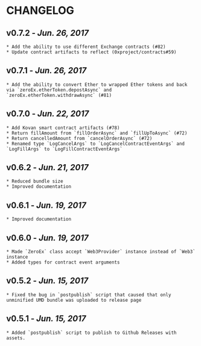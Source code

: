 # CHANGELOG

v0.7.2 - _Jun. 26, 2017_
------------------------
    * Add the ability to use different Exchange contracts (#82)
    * Update contract artifacts to reflect (0xproject/contracts#59)

v0.7.1 - _Jun. 26, 2017_
------------------------
    * Add the ability to convert Ether to wrapped Ether tokens and back via `zeroEx.etherToken.depostAsync` and `zeroEx.etherToken.withdrawAsync` (#81)

v0.7.0 - _Jun. 22, 2017_
------------------------
    * Add Kovan smart contract artifacts (#78)
    * Return fillAmount from `fillOrderAsync` and `fillUpToAsync` (#72)
    * Return cancelledAmount from `cancelOrderAsync` (#72)
    * Renamed type `LogCancelArgs` to `LogCancelContractEventArgs` and `LogFillArgs` to `LogFillContractEventArgs`

v0.6.2 - _Jun. 21, 2017_
------------------------
    * Reduced bundle size
    * Improved documentation

v0.6.1 - _Jun. 19, 2017_
------------------------
    * Improved documentation

v0.6.0 - _Jun. 19, 2017_
------------------------
    * Made `ZeroEx` class accept `Web3Provider` instance instead of `Web3` instance
    * Added types for contract event arguments

v0.5.2 - _Jun. 15, 2017_
------------------------
    * Fixed the bug in `postpublish` script that caused that only unminified UMD bundle was uploaded to release page

v0.5.1 - _Jun. 15, 2017_
------------------------
    * Added `postpublish` script to publish to Github Releases with assets.
